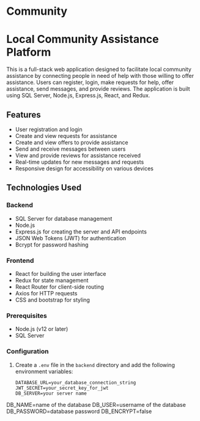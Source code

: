 # Community
# Local Community Assistance Platform

This is a full-stack web application designed to facilitate local community assistance by connecting people in need of help with those willing to offer assistance. 
Users can register, login, make requests for help, offer assistance, send messages, and provide reviews. The application is built using SQL Server, Node.js, Express.js, React, and Redux.

## Features

- User registration and login
- Create and view requests for assistance
- Create and view offers to provide assistance
- Send and receive messages between users
- View and provide reviews for assistance received
- Real-time updates for new messages and requests
- Responsive design for accessibility on various devices

## Technologies Used

### Backend

- SQL Server for database management
- Node.js
- Express.js for creating the server and API endpoints
- JSON Web Tokens (JWT) for authentication
- Bcrypt for password hashing

### Frontend

- React for building the user interface
- Redux for state management
- React Router for client-side routing
- Axios for HTTP requests
- CSS and bootstrap for styling



### Prerequisites

- Node.js (v12 or later)
- SQL Server

### Configuration

1. Create a `.env` file in the `backend` directory and add the following environment variables:
   ```plaintext
   DATABASE_URL=your_database_connection_string
   JWT_SECRET=your_secret_key_for_jwt
   DB_SERVER=your server name
DB_NAME=name of the database
DB_USER=username of the database
DB_PASSWORD=database password
DB_ENCRYPT=false
